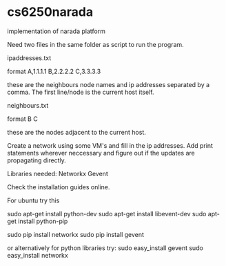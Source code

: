 cs6250narada
============

implementation of narada platform


Need two files in the same folder as script to run the program.

ipaddresses.txt

format
A,1.1.1.1
B,2.2.2.2
C,3.3.3.3

these are the neighbours node names and ip addresses separated by a comma. The
first line/node is the current host itself.

neighbours.txt

format
B
C

these are the nodes adjacent to the current host.

Create a network using some VM's and fill in the ip addresses. Add print statements wherever neccessary and figure out if the updates are propagating directly.


Libraries needed:
Networkx
Gevent

Check the installation guides online. 

For ubuntu try this

sudo apt-get install python-dev
sudo apt-get install libevent-dev
sudo apt-get install python-pip

sudo pip install networkx
sudo pip install gevent

or alternatively for python libraries try:
sudo easy_install gevent
sudo easy_install networkx
